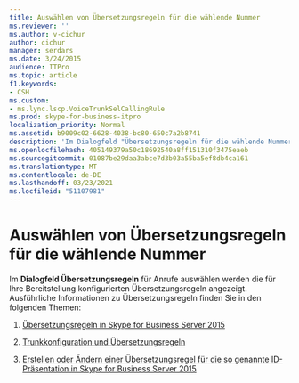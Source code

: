 ```yaml
---
title: Auswählen von Übersetzungsregeln für die wählende Nummer
ms.reviewer: ''
ms.author: v-cichur
author: cichur
manager: serdars
ms.date: 3/24/2015
audience: ITPro
ms.topic: article
f1.keywords:
- CSH
ms.custom:
- ms.lync.lscp.VoiceTrunkSelCallingRule
ms.prod: skype-for-business-itpro
localization_priority: Normal
ms.assetid: b9009c02-6628-4038-bc80-650c7a2b8741
description: 'Im Dialogfeld "Übersetzungsregeln für die wählende Nummer auswählen" werden die Übersetzungsregeln angezeigt, die für die Bereitstellung konfiguriert sind. Ausführliche Informationen zu Übersetzungsregeln finden Sie in den folgenden Themen:'
ms.openlocfilehash: 405149379a50c18692540a8ff151310f3475eaeb
ms.sourcegitcommit: 01087be29daa3abce7d3b03a55ba5ef8db4ca161
ms.translationtype: MT
ms.contentlocale: de-DE
ms.lasthandoff: 03/23/2021
ms.locfileid: "51107981"
---
```

# <a name="select-calling-number-rules-translation"></a>Auswählen von Übersetzungsregeln für die wählende Nummer

Im **Dialogfeld Übersetzungsregeln** für Anrufe auswählen werden die für Ihre Bereitstellung konfigurierten Übersetzungsregeln angezeigt. Ausführliche Informationen zu Übersetzungsregeln finden Sie in den folgenden Themen:

1. [Übersetzungsregeln in Skype for Business Server 2015](../../plan-your-deployment/enterprise-voice-solution/translation-rules.md)

2. [Trunkkonfiguration und Übersetzungsregeln](/previous-versions/office/lync-server-2013/lync-server-2013-configuring-trunks)

3. [Erstellen oder Ändern einer Übersetzungsregel für die so genannte ID-Präsentation in Skype for Business Server 2015](../../deploy/deploy-enterprise-voice/called-id-presentation-rules.md)